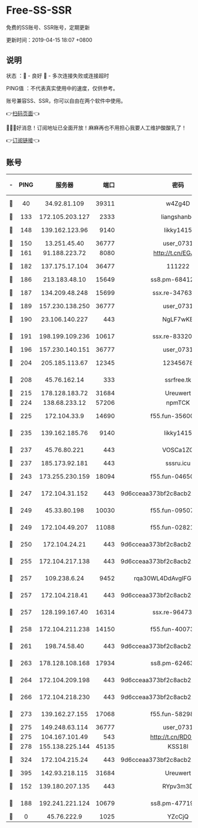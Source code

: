 # Free-SS-SSR

免费的SS账号、SSR账号，定期更新

更新时间：2019-04-15 18:07 +0800

## 说明

状态     ：🙂 - 良好 🙁 - 多次连接失败或连接超时

PING值   ：不代表真实使用中的速度，仅供参考。

账号兼容SS、SSR，你可以自由在两个软件中使用。

👉[扫码页面](https://liesauer.github.io/Free-SS-SSR/)👈

🎉🎉🎉好消息！订阅地址已全面开放！麻麻再也不用担心我要人工维护酸酸乳了！

👉[订阅链接](https://www.liesauer.net/yogurt/subscribe?ACCESS_TOKEN=DAYxR3mMaZAsaqUb)👈

## 账号

|-|PING|服务器|端口|密码|加密方式|区域|
|:----:|:----:|:-----:|-----:|:----:|:----:|:----:|
|🙂|40|34.92.81.109|39311|w4Zg4D|chacha20-ietf|US|
|🙂|133|172.105.203.127|2333|liangshanbo|chacha20|JP|
|🙂|148|139.162.123.96|9140|likky1415|aes-256-cfb|JP|
|🙂|150|13.251.45.40|36777|user_0731|chacha20|SG|
|🙂|161|91.188.223.72|8080|http://t.cn/EGJIyrl|rc4-md5|RU|
|🙂|182|137.175.17.104|36477|111222|aes-256-cfb|US|
|🙂|186|213.183.48.10|15649|ss8.pm-68412526|rc4-md5|RU|
|🙂|187|134.209.48.248|15699|ssx.re-34763141|aes-256-cfb|US|
|🙂|189|157.230.138.250|36777|user_0731|chacha20|US|
|🙂|190|23.106.140.227|443|NgLF7wKB|aes-256-cfb|US|
|🙂|191|198.199.109.236|10617|ssx.re-83320233|aes-256-cfb|US|
|🙂|196|157.230.140.151|36777|user_0731|chacha20|US|
|🙂|204|205.185.113.67|12345|12345678|aes-256-cfb|US|
|🙂|208|45.76.162.14|333|ssrfree.tk|aes-256-cfb|SG|
|🙂|215|178.128.183.72|31684|Ureuwert|chacha20|US|
|🙂|224|138.68.233.12|57206|npmTCK|rc4-md5|US|
|🙂|225|172.104.33.9|14690|f55.fun-35600745|aes-256-cfb|SG|
|🙂|235|139.162.185.76|9140|likky1415|aes-256-cfb|DE|
|🙂|237|45.76.80.221|443|VOSCa1ZG|aes-256-cfb|DE|
|🙂|237|185.173.92.181|443|sssru.icu|rc4-md5|RU|
|🙂|243|173.255.230.159|18094|f55.fun-04650736|aes-256-cfb|US|
|🙂|247|172.104.31.152|443|9d6cceaa373bf2c8acb22e60b6a58be6|aes-256-cfb|US|
|🙂|249|45.33.80.198|10030|f55.fun-09507611|aes-256-cfb|US|
|🙂|249|172.104.49.207|11088|f55.fun-02821089|aes-256-cfb|SG|
|🙂|250|172.104.24.21|443|9d6cceaa373bf2c8acb22e60b6a58be6|aes-256-cfb|US|
|🙂|255|172.104.217.138|443|9d6cceaa373bf2c8acb22e60b6a58be6|aes-256-cfb|US|
|🙂|257|109.238.6.24|9452|rqa30WL4DdAvgIFG6Fs3znzTa|aes-256-cfb|FR|
|🙂|257|172.104.218.41|443|9d6cceaa373bf2c8acb22e60b6a58be6|aes-256-cfb|US|
|🙂|257|128.199.167.40|16314|ssx.re-96473928|aes-256-cfb|SG|
|🙂|258|172.104.211.238|14150|f55.fun-40073932|aes-256-cfb|US|
|🙂|261|198.74.58.40|443|9d6cceaa373bf2c8acb22e60b6a58be6|aes-256-cfb|US|
|🙂|263|178.128.108.168|17934|ss8.pm-62463695|aes-256-cfb|SG|
|🙂|264|172.104.209.198|443|9d6cceaa373bf2c8acb22e60b6a58be6|aes-256-cfb|US|
|🙂|266|172.104.218.230|443|9d6cceaa373bf2c8acb22e60b6a58be6|aes-256-cfb|US|
|🙂|273|139.162.27.155|17068|f55.fun-58298505|aes-256-cfb|SG|
|🙂|275|149.248.63.114|36777|user_0731|chacha20|CA|
|🙂|275|104.167.101.49|543|http://t.cn/RD0D7sx|rc4-md5|CA|
|🙂|278|155.138.225.144|45135|KSS18l|rc4-md5|US|
|🙂|324|172.104.215.24|443|9d6cceaa373bf2c8acb22e60b6a58be6|aes-256-cfb|US|
|🙂|395|142.93.218.115|31684|Ureuwert|chacha20|IN|
|🙂|152|139.180.207.135|443|RYpv3m3D|aes-256-cfb|JP|
|🙂|188|192.241.221.124|10679|ss8.pm-47719992|aes-256-cfb|US|
|🙁|0|45.76.222.9|1025|YZcCjQ|rc4-md5|JP|
